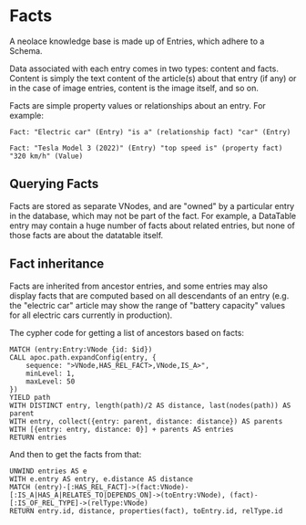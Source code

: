 # Facts

A neolace knowledge base is made up of Entries, which adhere to a Schema.

Data associated with each entry comes in two types: content and facts. Content
is simply the text content of the article(s) about that entry (if any) or in the
case of image entries, content is the image itself, and so on.

Facts are simple property values or relationships about an entry. For example:

    Fact: "Electric car" (Entry) "is a" (relationship fact) "car" (Entry)

    Fact: "Tesla Model 3 (2022)" (Entry) "top speed is" (property fact) "320 km/h" (Value)

## Querying Facts

Facts are stored as separate VNodes, and are "owned" by a particular entry in
the database, which may not be part of the fact. For example, a DataTable entry
may contain a huge number of facts about related entries, but none of those
facts are about the datatable itself.

## Fact inheritance

Facts are inherited from ancestor entries, and some entries may also display
facts that are computed based on all descendants of an entry (e.g. the
"electric car" article may show the range of "battery capacity" values for all
electric cars currently in production).

The cypher code for getting a list of ancestors based on facts:

    MATCH (entry:Entry:VNode {id: $id})
    CALL apoc.path.expandConfig(entry, {
        sequence: ">VNode,HAS_REL_FACT>,VNode,IS_A>",
        minLevel: 1,
        maxLevel: 50
    })
    YIELD path
    WITH DISTINCT entry, length(path)/2 AS distance, last(nodes(path)) AS parent
    WITH entry, collect({entry: parent, distance: distance}) AS parents
    WITH [{entry: entry, distance: 0}] + parents AS entries
    RETURN entries

And then to get the facts from that:

    UNWIND entries AS e
    WITH e.entry AS entry, e.distance AS distance
    MATCH (entry)-[:HAS_REL_FACT]->(fact:VNode)-[:IS_A|HAS_A|RELATES_TO|DEPENDS_ON]->(toEntry:VNode), (fact)-[:IS_OF_REL_TYPE]->(relType:VNode)
    RETURN entry.id, distance, properties(fact), toEntry.id, relType.id
